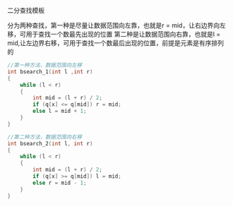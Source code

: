 二分查找模板

分为两种查找，第一种是尽量让数据范围向左靠，也就是r = mid，让右边界向左移，可用于查找一个数最先出现的位置
第二种是让数据范围向右靠，也就是l = mid,让左边界右移，可用于查找一个数最后出现的位置，前提是元素是有序排列的

```c++
//第一种方法，数据范围向左移
int bsearch_1(int l ,int r)
{
	while (l < r)
	{
		int mid = (l + r) / 2;
        if (q[x] <= q[mid]) r = mid;
        else l = mid + 1;
	}
}

//第二种方法，数据范围向右移
int bsearch_2(int l, int r)
{
	while (l < r)
	{
		int mid = (l + r) / 2;
		if (q[x] >= q[mid]) l = mid;
		else r = mid - 1;
	}
}
```

